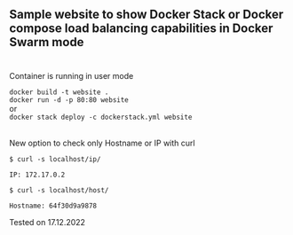 ## Sample website to show Docker Stack or Docker compose load balancing capabilities in Docker Swarm mode
#

Container is running in user mode <br>

``docker build -t website . ``<br>
``docker run -d -p 80:80 website``<br>
or <br>
``docker stack deploy -c dockerstack.yml website ``<br><br>

New option to check only Hostname or IP with curl 

``$ curl -s localhost/ip/ ``

`` IP: 172.17.0.2 ``

``$ curl -s localhost/host/ ``

``Hostname: 64f30d9a9878 ``
<br>

Tested on 17.12.2022

